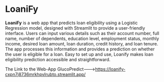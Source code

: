 # LoaniFy
**LoaniFy** is a web app that predicts loan eligibility using a Logistic Regression model, designed with Streamlit to provide a user-friendly interface. Users can input various details such as their account number, full name, number of dependents, education level, employment status, monthly income, desired loan amount, loan duration, credit history, and loan tenure. The app processes this information and provides a prediction on whether the user is eligible for a loan. Easy to set up and use, Loanify makes loan eligibility prediction accessible and straightforward. 

The Link to the Web-App GlucoPredict--->https://loanify-cxpn7j8736mrkhpvlrubto.streamlit.app/

